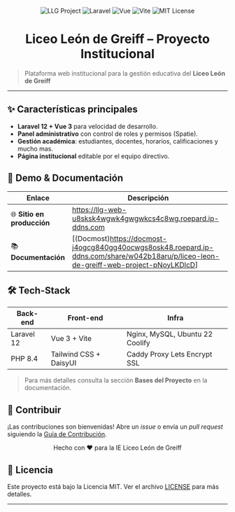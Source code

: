 <p align="center">
  <img src="https://img.shields.io/badge/Liceo%20León%20de%20Greiff-llg--project-blue?style=for-the-badge" alt="LLG Project" />
  <img src="https://img.shields.io/badge/Laravel-v12-red?style=for-the-badge&logo=laravel" alt="Laravel" />
  <img src="https://img.shields.io/badge/Vue-3-42b883?style=for-the-badge&logo=vue.js&logoColor=white" alt="Vue" />
  <img src="https://img.shields.io/badge/Vite-⚡-646cff?style=for-the-badge" alt="Vite" />
  <img src="https://img.shields.io/github/license/thisfeeling/llg-project?style=for-the-badge" alt="MIT License" />
</p>

<h1 align="center">Liceo León de Greiff – Proyecto Institucional</h1>

> Plataforma web institucional para la gestión educativa del **Liceo León de Greiff**

---

## ✨ Características principales

- **Laravel 12 + Vue 3** para velocidad de desarrollo.
- **Panel administrativo** con control de roles y permisos (Spatie).
- **Gestión académica**: estudiantes, docentes, horarios, calificaciones y mucho mas.
- **Página institucional** editable por el equipo directivo.

## 🚀 Demo & Documentación

| Enlace | Descripción |
|--------|-------------|
| 🌐 **Sitio en producción** | <https://llg-web-u8sksk4wgwk4gwgwkcs4c8wg.roepard.ip-ddns.com> |
| 📚 **Documentación** | [(Docmost)<https://docmost-j4ogcg840gg40ocwgs8osk48.roepard.ip-ddns.com/share/w042b18aru/p/liceo-leon-de-greiff-web-project-pNoyLKDlcD>] |

## 🛠️ Tech-Stack

| Back-end | Front-end | Infra |
|----------|-----------|-------|
| Laravel 12 | Vue 3 + Vite | Nginx, MySQL, Ubuntu 22 Coolify|
| PHP 8.4 | Tailwind CSS + DaisyUI | Caddy Proxy Lets Encrypt SSL |

> Para más detalles consulta la sección **Bases del Proyecto** en la documentación.

## 🤝 Contribuir

¡Las contribuciones son bienvenidas! Abre un *issue* o envía un *pull request* siguiendo la [Guía de Contribución](CONTRIBUTING.md).


<p align="center">Hecho con ❤️ para la IE Liceo León de Greiff</p>

## 📄 Licencia

Este proyecto está bajo la Licencia MIT. Ver el archivo [LICENSE](LICENSE) para más detalles.

---
